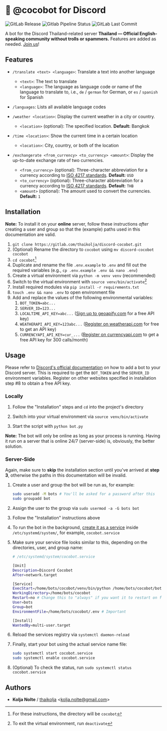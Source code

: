 # 🥥 @cocobot for Discord

![GitLab Release](https://img.shields.io/gitlab/v/release/thaikolja%2Fdiscord-cocobot) ![Gitlab Pipeline Status](https://img.shields.io/gitlab/pipeline-status/thaikolja%2Fdiscord-cocobot) ![GitLab Last Commit](https://img.shields.io/gitlab/last-commit/thaikolja%2Fdiscord-cocobot)


A bot for the Discord Thailand-related server **Thailand — Official English-speaking community without trolls or spammers.** Features are added as needed. [Join us](https://discord.gg/DN52SxBpYJ)!

## Features

* `/translate <text> <language>`: Translate a text into another language
  * `<text>`: The text to translate
  * `<language>`: The language as language code or name of the language to translate to, i.e., `de` / `german` for German, or `es` / `spanish` for Spanish
  
* `/languages`: Lists all available language codes

* `/weather <location>`: Display the current weather in a city or country.
  * `<location>`  (optional): The specified location. **Default:** Bangkok

* `/time <location>`: Show the current time in a certain location
  * `<location>`: City, country, or both of the location
* `/exchangerate <from_currency> <to_currency> <amount>`: Display the up-to-date exchange rate of two currencies.
  * `<from_currency>` (optional): Three-character abbreviation for a currency according to [ISO 4217 standards](https://www.iban.com/currency-codes). **Default:** `USD`
  * `<to_currency>` (optional): Three-character abbreviation for a currency according to [ISO 4217 standards](https://www.iban.com/currency-codes). **Default:** `THB`
  * `<amount>` (optional): The amount used to convert the currencies. **Default:** `1`  
  

## Installation

**Note:** To install it on your **online** server, follow these instructions *after* creating a user and group so that the (example) paths used in this documentation are valid.

1. `git clone https://gitlab.com/thaikolja/discord-cocobot.git`
2. (Optional) Rename the directory to `cocobot`  using `mv discord-cocobot cocobot`
3. `cd cocobot`[^1]
4. Duplicate and rename the file `.env.example` to `.env` and fill out the required variables (e.g., `cp .env.example .env && nano .env`)
5. Create a virtual environment via `python -m venv venv` (recommended)
6. Switch to the virtual environment with `source venv/bin/activate`[^2]
7. Install required modules via `pip install -r requirements.txt`
8. `touch .env && nano .env` to open environment file
9. Add and replace the values of the following environmental variables:
   1. `BOT_TOKEN=abc...`
   2. `SERVER_ID=123...`
   3. `LOCALTIME_API_KEY=abc...`  ([Sign up to geoapify.com](https://myprojects.geoapify.com/login) for a free API key)
   4. `WEATHERAPI_API_KEY=123abc...` ([Register on weatherapi.com](https://www.weatherapi.com/signup.aspx) for free to get an API key) 
   5. `CURRENCYAPI_API_KEY=cur_...` ([Register on currencyapi.com](https://app.currencyapi.com/register) to get a free API key for 300 calls/month)

## Usage

Please refer to [Discord's official documentation](https://discord.com/developers/docs/intro) on how to add a bot to your Discord server. This is required to get the `BOT_TOKEN` and the `SERVER_ID` environment variables. Register on other websites specified in installation step #8 to obtain a free API key.

### Locally

1. Follow the "Installation" steps and `cd` into the project's directory

1. Switch into your virtual environment via `source venv/bin/activate`
2. Start the script with `python bot.py`

**Note:** The bot will only be online as long as your process is running. Having it run on a server that is online 24/7 (server-side) is, obviously, the better solution.

### Server-Side

Again, make sure to **skip** the installation section until you've arrived at **step 3**, otherwise the paths in this documentation will be invalid.

1. Create a user and group the bot will be run as, for example:

   ```bash
   sudo useradd -M bots # You'll be asked for a password after this
   sudo groupadd bot
   ```

2. Assign the user to the group via `sudo usermod -a -G bots bot`

3. Follow the "Installation" instructions above

4. To run the bot in the background, [create it as a service](https://medium.com/@swinarah/create-background-service-in-linux-ed29583a5b9d) inside `/etc/systemd/system/`, for example, `cocobot.service`

5. Make sure your service file looks similar to this, depending on the directories, user, and group name:

   `````bash
   # /etc/systemd/system/cocobot.service
   
   [Unit]
   Description=Discord Cocobot
   After=network.target
   
   [Service]
   ExecStart=/home/bots/cocobot/venv/bin/python /home/bots/cocobot/bot.py
   WorkingDirectory=/home/bots/cocobot
   Restart=no # Change this to "always" if you want it to restart on failure
   User=bots
   Group=bot
   EnvironmentFile=/home/bots/cocobot/.env # Important
   
   [Install]
   WantedBy=multi-user.target
   `````

6. Reload the services registry via `systemctl daemon-reload`

7. Finally, start your bot using the actual service name file:

   ```````bash
   sudo systemctl start cocobot.service
   sudo systemctl enable cocobot.service

7. (Optional) To check the status, run `sudo systemctl status cocobot.service`

## Authors

* **Kolja Nolte** / [thaikolja](https://gitlab.com/thaikolja/) \<kolja.nolte@gmail.com\>

[^1]: For these instructions, the directory will be `cocobot`
[^2]: To exit the virtual environment, run `deactivate`
